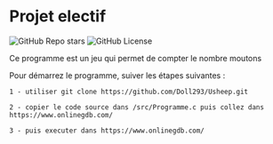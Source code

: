 # Projet electif

![GitHub Repo stars](https://img.shields.io/github/stars/Doll293/electif)
![GitHub License](https://img.shields.io/github/license/Doll293/electif)

Ce programme est un jeu qui permet de compter le nombre moutons

Pour démarrez le programme, suiver les étapes suivantes :

	1 - utiliser git clone https://github.com/Doll293/Usheep.git

	2 - copier le code source dans /src/Programme.c puis collez dans https://www.onlinegdb.com/

	3 - puis executer dans https://www.onlinegdb.com/

